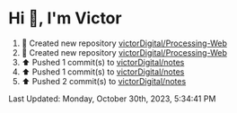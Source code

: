 <h1>Hi 👋, I'm Victor </h1>

<!--RECENT_ACTIVITY:start-->
1. 📔 Created new repository [victorDigital/Processing-Web](https://github.com/victorDigital/Processing-Web)<br>
2. 📔 Created new repository [victorDigital/Processing-Web](https://github.com/victorDigital/Processing-Web)<br>
3. ⬆️ Pushed 1 commit(s) to [victorDigital/notes](https://github.com/victorDigital/notes)<br>
4. ⬆️ Pushed 1 commit(s) to [victorDigital/notes](https://github.com/victorDigital/notes)<br>
5. ⬆️ Pushed 2 commit(s) to [victorDigital/notes](https://github.com/victorDigital/notes)<br>
<!--RECENT_ACTIVITY:end-->

<!--RECENT_ACTIVITY:last_update-->
Last Updated: Monday, October 30th, 2023, 5:34:41 PM
<!--RECENT_ACTIVITY:last_update_end-->
